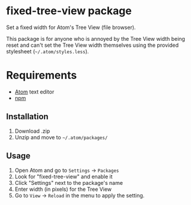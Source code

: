 # fixed-tree-view package

Set a fixed width for Atom's Tree View (file browser). 

This package is for anyone who is annoyed by the Tree View width being reset and can't set the Tree View width themselves using the provided stylesheet (`~/.atom/styles.less`).

# Requirements

* [Atom](https://atom.io/) text editor
* [npm](https://docs.npmjs.com/cli/install)

## Installation

1. Download .zip
2. Unzip and move to `~/.atom/packages/`

## Usage

1. Open Atom and go to `Settings` -> `Packages`
2. Look for "fixed-tree-view" and enable it
3. Click "Settings" next to the package's name
4. Enter width (in pixels) for the Tree View 
5. Go to `View` -> `Reload` in the menu to apply the setting.
